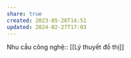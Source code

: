 ```yaml
---
share: true
created: 2023-05-26T14:51
updated: 2024-02-27T17:03
---
```

Nhu cầu công nghệ:: [[Lý thuyết đồ thị]]
